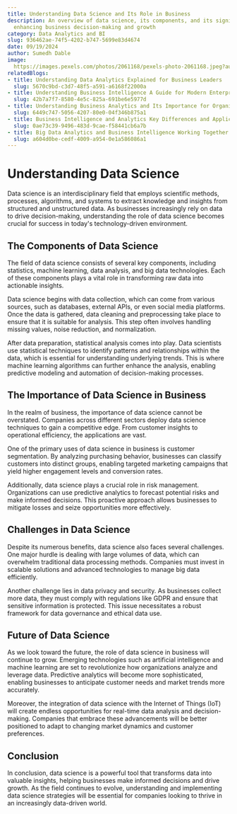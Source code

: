```yaml
---
title: Understanding Data Science and Its Role in Business
description: An overview of data science, its components, and its significance in
  enhancing business decision-making and growth
category: Data Analytics and BI
slug: 936462ae-74f5-4202-b747-5699e83d4674
date: 09/19/2024
author: Sumedh Dable
image: 
  https://images.pexels.com/photos/2061168/pexels-photo-2061168.jpeg?auto=compress&cs=tinysrgb&w=600
relatedBlogs:
- title: Understanding Data Analytics Explained for Business Leaders
  slug: 5670c9bd-c3d7-48f5-a591-a6168f22000a
- title: Understanding Business Intelligence A Guide for Modern Enterprises
  slug: 42b7a7f7-8580-4e5c-825a-691be6e5977d
- title: Understanding Business Analytics and Its Importance for Organizations
  slug: 6449c747-5056-4207-80e0-04f346b875a1
- title: Business Intelligence and Analytics Key Differences and Applications
  slug: 0ae73c39-9496-483d-9cae-f58441cb6a7b
- title: Big Data Analytics and Business Intelligence Working Together for Success
  slug: a604d0be-cedf-4009-a954-0e1a586086a1
---
```


# Understanding Data Science

Data science is an interdisciplinary field that employs scientific methods, processes, algorithms, and systems to extract knowledge and insights from structured and unstructured data. As businesses increasingly rely on data to drive decision-making, understanding the role of data science becomes crucial for success in today's technology-driven environment.

## The Components of Data Science

The field of data science consists of several key components, including statistics, machine learning, data analysis, and big data technologies. Each of these components plays a vital role in transforming raw data into actionable insights.

Data science begins with data collection, which can come from various sources, such as databases, external APIs, or even social media platforms. Once the data is gathered, data cleaning and preprocessing take place to ensure that it is suitable for analysis. This step often involves handling missing values, noise reduction, and normalization.

After data preparation, statistical analysis comes into play. Data scientists use statistical techniques to identify patterns and relationships within the data, which is essential for understanding underlying trends. This is where machine learning algorithms can further enhance the analysis, enabling predictive modeling and automation of decision-making processes.

## The Importance of Data Science in Business

In the realm of business, the importance of data science cannot be overstated. Companies across different sectors deploy data science techniques to gain a competitive edge. From customer insights to operational efficiency, the applications are vast.

One of the primary uses of data science in business is customer segmentation. By analyzing purchasing behavior, businesses can classify customers into distinct groups, enabling targeted marketing campaigns that yield higher engagement levels and conversion rates.

Additionally, data science plays a crucial role in risk management. Organizations can use predictive analytics to forecast potential risks and make informed decisions. This proactive approach allows businesses to mitigate losses and seize opportunities more effectively.

## Challenges in Data Science

Despite its numerous benefits, data science also faces several challenges. One major hurdle is dealing with large volumes of data, which can overwhelm traditional data processing methods. Companies must invest in scalable solutions and advanced technologies to manage big data efficiently.

Another challenge lies in data privacy and security. As businesses collect more data, they must comply with regulations like GDPR and ensure that sensitive information is protected. This issue necessitates a robust framework for data governance and ethical data use.

## Future of Data Science

As we look toward the future, the role of data science in business will continue to grow. Emerging technologies such as artificial intelligence and machine learning are set to revolutionize how organizations analyze and leverage data. Predictive analytics will become more sophisticated, enabling businesses to anticipate customer needs and market trends more accurately.

Moreover, the integration of data science with the Internet of Things (IoT) will create endless opportunities for real-time data analysis and decision-making. Companies that embrace these advancements will be better positioned to adapt to changing market dynamics and customer preferences.

## Conclusion

In conclusion, data science is a powerful tool that transforms data into valuable insights, helping businesses make informed decisions and drive growth. As the field continues to evolve, understanding and implementing data science strategies will be essential for companies looking to thrive in an increasingly data-driven world.